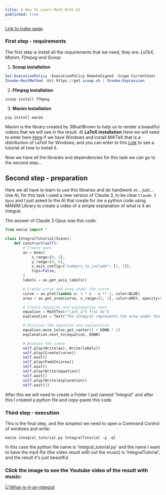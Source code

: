 ```yaml
---
title: A Way To Learn Math With AI
published: true
---
```


[Link to index page](/).

### [](#header-1)First step - requirements

The first step is install all the requirements that we need, they are: _LaTeX, Manim, Ffmpeg and Scoop_

1) **Scoop installation**
```powershell
Set-ExecutionPolicy -ExecutionPolicy RemoteSigned -Scope CurrentUser
Invoke-RestMethod -Uri https://get.scoop.sh | Invoke-Expression
```
2) **Ffmpeg installation**
```
scoop install ffmpeg
```
3) **Manim installation**
```
pip install manim
```
Manim is the library created by 3Blue1Brown to help us to render a beautiful videos that we will see in the result.
4) **LaTeX installation**
Here we will need to enter here [Here](https://miktex.org/download) if we have Windows and install MiKTeX that is a distribution of LaTeX for Windows, and you can enter to this [Link](https://miktex.org/howto/install-miktex) to see a tutorial of how to install it.

Now we have all the libraries and dependencies for this task we can go to the second step...

## [](#header-2)Second step - preparation

Here we all have to learn to use this libraries and do handwork or... just... Use AI, for this task I used a new version of Claude 3, to be clear `Claude 3 Opus` and I just asked to the AI that create for me a python code using MANIM Library to create a video of a simple explanation of what is it an integral.

The answer of Claude 3 Opus was this code:

```python
from manim import *

class IntegralTutorial(Scene):
    def construct(self):
        # Create axes
        ax = Axes(
            x_range=[0, 5],
            y_range=[0, 6],
            x_axis_config={"numbers_to_include": [2, 3]},
            tips=False,
        )
        labels = ax.get_axis_labels()

        # Create curve and area under the curve
        curve = ax.plot(lambda x: 4 * x - x ** 2, color=BLUE)
        area = ax.get_area(curve, x_range=[2, 3], color=GREY, opacity=0.5)

        # Create equation and explanation text
        equation = MathTex(r"\int_a^b f(x) dx")
        explanation = Text("The integral represents the area under the curve.")

        # Position the equation and explanation
        equation.move_to(ax.get_center() + DOWN * 2)
        explanation.next_to(equation, DOWN)

        # Animate the scene
        self.play(Write(ax), Write(labels))
        self.play(Create(curve))
        self.wait()
        self.play(FadeIn(area))
        self.wait()
        self.play(Write(equation))
        self.wait()
        self.play(Write(explanation))
        self.wait(2)
```

After this we will need to create a Folder I just named "Integral" and after this I created a python file and copy-paste this code.

### [](#header-3)Third step - execution
This is the final step, and the simplest we need to open a Command Control of windows and write:

```
manim integral_tutorial.py IntegralTutorial -p -ql
```

In this case the python file name is 'integral_tutorial.py' and the name I want to have the mp4 file (the video result with out the music) is 'IntegralTutorial', and the result it's just beautiful.

### Click the image to see the Youtube video of the result with music:
[![What-is-it-an-integral](https://i.ytimg.com/vi/Gabdib6CLLk/hqdefault.jpg?sqp=-oaymwE2CPYBEIoBSFXyq4qpAygIARUAAIhCGAFwAcABBvABAfgB1AaAAuADigIMCAAQARhlIGUoZTAP&rs=AOn4CLBJUPwpT9ZS3JY2N8FqhjPk2bJ7tQ)](https://www.youtube.com/watch?v=Gabdib6CLLk)

